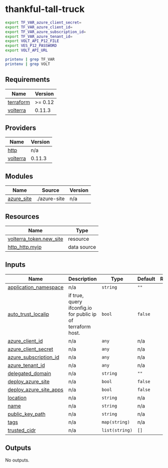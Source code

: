 # thankful-tall-truck

```bash
export TF_VAR_azure_client_secret=
export TF_VAR_azure_client_id=
export TF_VAR_azure_subscription_id=
export TF_VAR_azure_tenant_id=
export VOLT_API_P12_FILE 
export VES_P12_PASSWORD 
export VOLT_API_URL 

printenv | grep TF_VAR
printenv | grep VOLT
```
<!-- BEGIN_TF_DOCS -->
## Requirements

| Name | Version |
|------|---------|
| <a name="requirement_terraform"></a> [terraform](#requirement\_terraform) | >= 0.12 |
| <a name="requirement_volterra"></a> [volterra](#requirement\_volterra) | 0.11.3 |

## Providers

| Name | Version |
|------|---------|
| <a name="provider_http"></a> [http](#provider\_http) | n/a |
| <a name="provider_volterra"></a> [volterra](#provider\_volterra) | 0.11.3 |

## Modules

| Name | Source | Version |
|------|--------|---------|
| <a name="module_azure_site"></a> [azure\_site](#module\_azure\_site) | ./azure-site | n/a |

## Resources

| Name | Type |
|------|------|
| [volterra_token.new_site](https://registry.terraform.io/providers/volterraedge/volterra/0.11.3/docs/resources/token) | resource |
| [http_http.myip](https://registry.terraform.io/providers/hashicorp/http/latest/docs/data-sources/http) | data source |

## Inputs

| Name | Description | Type | Default | Required |
|------|-------------|------|---------|:--------:|
| <a name="input_application_namespace"></a> [application\_namespace](#input\_application\_namespace) | n/a | `string` | `""` | no |
| <a name="input_auto_trust_localip"></a> [auto\_trust\_localip](#input\_auto\_trust\_localip) | if true, query ifconfig.io for public ip of terraform host. | `bool` | `false` | no |
| <a name="input_azure_client_id"></a> [azure\_client\_id](#input\_azure\_client\_id) | n/a | `any` | n/a | yes |
| <a name="input_azure_client_secret"></a> [azure\_client\_secret](#input\_azure\_client\_secret) | n/a | `any` | n/a | yes |
| <a name="input_azure_subscription_id"></a> [azure\_subscription\_id](#input\_azure\_subscription\_id) | n/a | `any` | n/a | yes |
| <a name="input_azure_tenant_id"></a> [azure\_tenant\_id](#input\_azure\_tenant\_id) | n/a | `any` | n/a | yes |
| <a name="input_delegated_domain"></a> [delegated\_domain](#input\_delegated\_domain) | n/a | `string` | `""` | no |
| <a name="input_deploy_azure_site"></a> [deploy\_azure\_site](#input\_deploy\_azure\_site) | n/a | `bool` | `false` | no |
| <a name="input_deploy_azure_site_apps"></a> [deploy\_azure\_site\_apps](#input\_deploy\_azure\_site\_apps) | n/a | `bool` | `false` | no |
| <a name="input_location"></a> [location](#input\_location) | n/a | `string` | n/a | yes |
| <a name="input_name"></a> [name](#input\_name) | n/a | `string` | n/a | yes |
| <a name="input_public_key_path"></a> [public\_key\_path](#input\_public\_key\_path) | n/a | `string` | n/a | yes |
| <a name="input_tags"></a> [tags](#input\_tags) | n/a | `map(string)` | n/a | yes |
| <a name="input_trusted_cidr"></a> [trusted\_cidr](#input\_trusted\_cidr) | n/a | `list(string)` | `[]` | no |

## Outputs

No outputs.
<!-- END_TF_DOCS -->